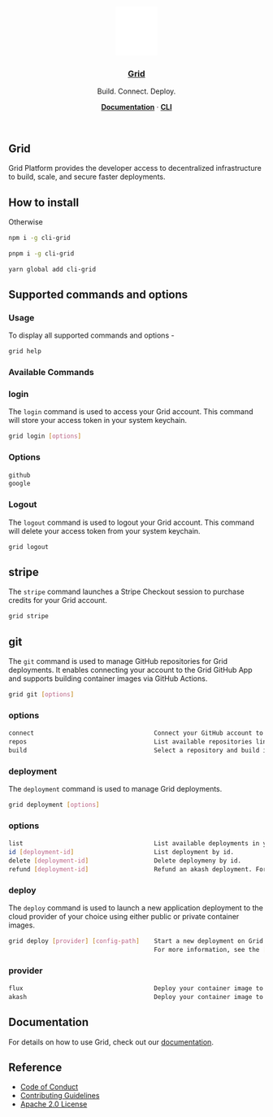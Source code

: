<p align="center">
  <a href="https://ongrid.run">
    <img src="src/public/grid-logo.png" height="96">
    <h3 align="center">Grid</h3>
  </a>
</p>

<p align="center">
  Build. Connect. Deploy.
</p>

<p align="center">
  <a href="https://documentation.ongrid.run"><strong>Documentation</strong></a> ·
  <a href="https://documentation.ongrid.run/build-deploy/grid-cli"><strong>CLI</strong></a>
</p>
<br/>

## Grid

Grid Platform provides the developer access to decentralized infrastructure to build, scale, and secure faster deployments.

## How to install

Otherwise

```bash
npm i -g cli-grid
```
```bash
pnpm i -g cli-grid
```
```bash
yarn global add cli-grid
```
## Supported commands and options

### Usage

To display all supported commands and options -

```bash
grid help
```

### Available Commands


### login
The `login` command is used to access your Grid account. This command will store your access token in your system keychain.
```bash
grid login [options]
```                        
### Options
```bash
github
google
```  
### Logout
The `logout` command is used to logout your Grid account. This command will delete your access token from your system keychain.
```bash
grid logout 
```
## stripe
The `stripe` command launches a Stripe Checkout session to purchase credits for your Grid account.
```bash                                 
grid stripe
```

## git
The `git` command is used to manage GitHub repositories for Grid deployments. It enables connecting your account to the Grid GitHub App and supports building container images via GitHub Actions.
```bash                                 
grid git [options]
```

### options
```bash
connect                                 Connect your GitHub account to the Grid GitHub App.
repos                                   List available repositories linked to your account.
build                                   Select a repository and build it into a runnable container image.
```

### deployment
The `deployment` command is used to manage Grid deployments.
```bash                                 
grid deployment [options]
```
### options
```bash
list                                    List available deployments in your account.
id [deployment-id]                      List deployment by id.
delete [deployment-id]                  Delete deploymeny by id.
refund [deployment-id]                  Refund an akash deployment. For more information [documentation](https://documentation.ongrid.run/build-deploy/payments/akash)  
```
### deploy
The `deploy` command is used to launch a new application deployment to the cloud provider of your choice using either public or private container images.
```bash                            
grid deploy [provider] [config-path]    Start a new deployment on Grid.  
                                        For more information, see the [documentation](https://documentation.ongrid.run/build-deploy/grid-cli/commands/deploy). 
```
### provider
```bash
flux                                    Deploy your container image to Flux.             
akash                                   Deploy your container image to Akash.
```



## Documentation

For details on how to use Grid, check out our [documentation](https://documentation.ongrid.run).



## Reference

- [Code of Conduct](./.github/CODE_OF_CONDUCT.md)
- [Contributing Guidelines](./.github/CONTRIBUTING.md)
- [Apache 2.0 License](./LICENSE)
